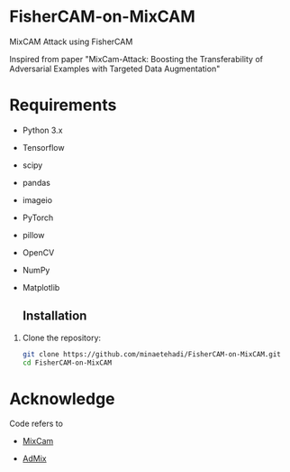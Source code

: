 # FisherCAM-on-MixCAM
MixCAM Attack using FisherCAM

Inspired from paper
"MixCam-Attack: Boosting the Transferability of Adversarial Examples with Targeted Data Augmentation"

# Requirements

- Python 3.x
- Tensorflow 
- scipy 
- pandas 
- imageio
- PyTorch
- pillow
- OpenCV
- NumPy
- Matplotlib


  ## Installation

1. Clone the repository:
   ```bash
   git clone https://github.com/minaetehadi/FisherCAM-on-MixCAM.git
   cd FisherCAM-on-MixCAM
   
# Acknowledge
Code refers to 
- [MixCam](https://github.com/LongTerm417/MixCam)

- [AdMix](https://github.com/JHL-HUST/Admix)

